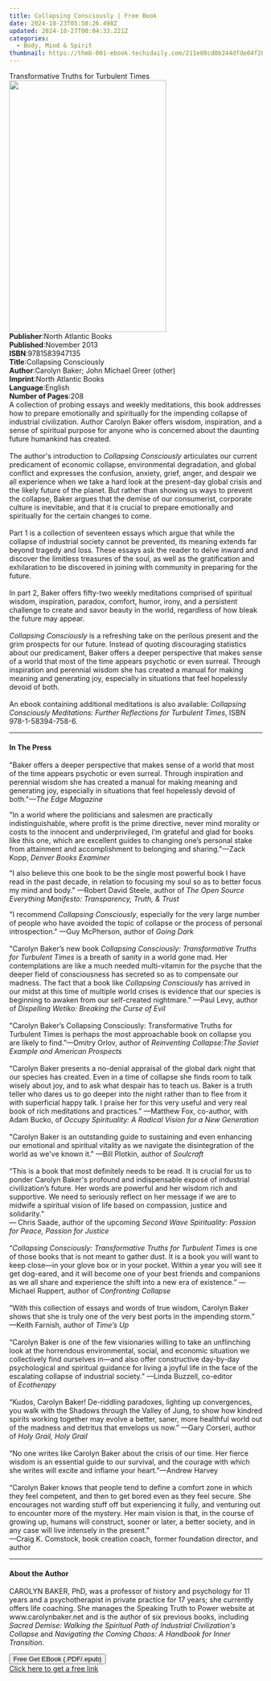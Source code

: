```yaml
---
title: Collapsing Consciously | Free Book
date: 2024-10-23T05:50:26.498Z
updated: 2024-10-27T00:04:33.221Z
categories:
  - Body, Mind & Spirit
thumbnail: https://thmb-001-ebook.techidaily.com/211e80cd0b244dfde04f28cf308cdf7dda4bc62434311cf7c6ab40c273b51b08.jpg
---
```

<main id="book-container">
  <div class="flex flex-col">
    <div class="book-brief flex-1 py-6 px-4 sm:p-6 md:py-10 md:px-8">
      <!-- brief-->
      <div class="book-brief-main">
        Transformative Truths for Turbulent Times
      </div>
    </div>
    <div
      class="book-meta-info flex-1 grid gap-4 col-start-1 col-end-3 row-start-1 sm:mb-6 sm:grid-cols-4 lg:gap-6 lg:col-start-2 lg:row-end-6 lg:row-span-6 lg:mb-0"
    >
      <div
        class="book-meta-info-left place-content-center mt-4 p-4 text-sm leading-6 col-start-2 col-span-2 dark:text-slate-400"
      >
        <img
          class="w-full h-500 object-cover rounded-lg sm:h-255 sm:col-span-2 lg:col-span-full"
          src="https://img-001-ebook.techidaily.com/c50b270cafd0f186e88e3b10f06a579680be8e6f3f7270d945fa2c6ef3fc910e.jpg"
          alt=""
          width="312"
          height="500"
        />
      </div>
      <div
        class="book-meta-info-right mt-2 col-start-1 row-start-2 col-span-3 self-center"
      >
        <!-- meta data  -->
        <div class="flex flex-col px-4 md:px-8">
          <div class="flex-1">
            <strong>Publisher</strong>:<span class="px-2"
              >North Atlantic Books</span
            >
          </div>
          <div class="flex-1">
            <strong>Published</strong>:<span class="px-2">November 2013</span>
          </div>
          <div class="flex-1">
            <strong>ISBN</strong>:<span class="px-2">9781583947135</span>
          </div>
          <div class="flex-1">
            <strong>Title</strong>:<span class="px-2"
              >Collapsing Consciously</span
            >
          </div>
          <div class="flex-1">
            <strong>Author</strong>:<span class="px-2"
              >Carolyn Baker; John Michael Greer (other)</span
            >
          </div>
          <div class="flex-1">
            <strong>Imprint</strong>:<span class="px-2"
              >North Atlantic Books</span
            >
          </div>
          <div class="flex-1">
            <strong>Language</strong>:<span class="px-2">English</span>
          </div>
          <div class="flex-1">
            <strong>Number of Pages</strong>:<span class="px-2">208</span>
          </div>
        </div>
      </div>
    </div>
    <div class="book-description flex-1 py-6 px-4 sm:p-6 md:py-10 md:px-8">
      <div class="book-description-main">
        <div accordion-content="" id="description">
          A collection of probing essays and weekly meditations, this book
          addresses how to prepare emotionally and spiritually for the impending
          collapse of industrial civilization. Author Carolyn Baker offers
          wisdom, inspiration, and a sense of spiritual purpose for anyone who
          is concerned about the daunting future humankind has created.<br /><br />The
          author's introduction to&nbsp;<i>Collapsing Consciously</i
          >&nbsp;articulates our current predicament of economic collapse,
          environmental degradation, and global conflict and expresses the
          confusion, anxiety, grief, anger, and despair we all experience when
          we take a hard look at the present-day global crisis and the likely
          future of the planet. But rather than showing us ways to prevent the
          collapse, Baker argues that the demise of our consumerist, corporate
          culture is inevitable, and that it is crucial to prepare emotionally
          and spiritually for the certain changes to come.<br /><br />Part 1 is
          a collection of seventeen essays which argue that while the collapse
          of industrial society cannot be prevented, its meaning extends far
          beyond tragedy and loss. These essays ask the reader to delve inward
          and discover the limitless treasures of the soul, as well as the
          gratification and exhilaration to be discovered in joining with
          community in preparing for the future.<br /><br />In part 2, Baker
          offers fifty-two weekly meditations comprised of spiritual wisdom,
          inspiration, paradox, comfort, humor, irony, and a persistent
          challenge to create and savor beauty in the world, regardless of how
          bleak the future may appear.<br /><br /><i>Collapsing Consciously</i
          >&nbsp;is a refreshing take on the perilous present and the grim
          prospects for our future. Instead of quoting discouraging statistics
          about our predicament, Baker offers a deeper perspective that makes
          sense of a world that most of the time appears psychotic or even
          surreal. Through inspiration and perennial wisdom she has created a
          manual for making meaning and generating joy, especially in situations
          that feel hopelessly devoid of both.<br /><br />An ebook containing
          additional meditations is also available:&nbsp;<i
            >Collapsing Consciously Meditations: Further Reflections for
            Turbulent Times</i
          >, ISBN 978-1-58394-758-6.
        </div>
        <div class="accordion-fader"></div>
      </div>
    </div>
    <div class="book-excerpts flex-1 py-6 px-4 sm:p-6 md:py-10 md:px-8">
      <!-- excerpts-->
      <div class="book-excerpts-main">
        <hr />
        <h4 class="placeholder placeholder-heading">
          <span>In The Press</span>
        </h4>
        <p></p>
        <p>
          "Baker offers a deeper perspective that makes sense of a world that
          most of the time appears psychotic or even surreal. Through
          inspiration and perennial wisdom she has created a manual for making
          meaning and generating joy, especially in situations that feel
          hopelessly devoid of both."<i>—The Edge Magazine </i>
        </p>
        <p>
          "In a world where the politicians and salesmen are practically
          indistinguishable, where profit is the prime directive, never mind
          morality or costs to the innocent and underprivileged, I’m grateful
          and glad for books like this one, which are excellent guides to
          changing one’s personal stake from attainment and accomplishment to
          belonging and sharing."—Zack Kopp,<i> Denver Books Examiner</i>
        </p>
        <p>
          "I also believe this one book to be the single most powerful book I
          have read in the past decade, in relation to focusing my soul so as to
          better focus my mind and body." —Robert David Steele, author of<i>
            The Open Source Everything Manifesto: Transparency, Truth, &amp;
            Trust <br
          /></i>
        </p>
        <p>
          "I recommend <i>Collapsing Consciously</i>, especially for the very
          large number of people who have avoided the topic of collapse or the
          process of personal introspection." —Guy McPherson, author of
          <i>Going Dark<br /></i><br />"Carolyn Baker’s new book&nbsp;<i
            >Collapsing Consciously: Transformative Truths for Turbulent
            Times</i
          >&nbsp;is a breath of sanity in a world gone mad. Her contemplations
          are like a much needed multi-vitamin for the psyche that the deeper
          field of consciousness has secreted so as to compensate our madness.
          The fact that a book like&nbsp;<i>Collapsing Consciously</i>&nbsp;has
          arrived in our midst at this time of multiple world crises is evidence
          that our species is beginning to awaken from our self-created
          nightmare." —Paul Levy, author of&nbsp;<i
            >Dispelling Wetiko: Breaking the Curse of Evil</i
          >&nbsp;<br /><br />"Carolyn Baker’s Collapsing Consciously:
          Transformative Truths for Turbulent Times is perhaps the most
          approachable book on&nbsp;collapse&nbsp;you are likely to
          find.”—Dmitry Orlov, author of
          <i>Reinventing Collapse:The Soviet Example and American Prospects</i
          ><br /><br />“Carolyn Baker presents a no-denial appraisal of the
          global dark night that our species has created.&nbsp;Even in a time of
          collapse she finds room to talk wisely about joy, and to ask what
          despair has to teach us.&nbsp;Baker is a truth teller who dares us to
          go deeper into the night rather than to flee from it with superficial
          happy talk.&nbsp;I praise her for this very useful and very real book
          of rich meditations and practices.” —Matthew Fox, co-author, with Adam
          Bucko, of
          <i>Occupy Spirituality: A Radical Vision for a New Generation</i
          ><br /><br />"Carolyn Baker is an outstanding guide to sustaining and
          even enhancing our emotional and spiritual vitality as we navigate the
          disintegration of the world as we've known it." —Bill Plotkin, author
          of <i>Soulcraft</i><br /><br />“This is a book that most definitely
          needs to be read. It is crucial for us to ponder Carolyn Baker's
          profound and indispensable exposé of industrial civilization’s future.
          Her words are powerful and her wisdom rich and supportive. We need to
          seriously reflect on her message if we are to midwife a spiritual
          vision of life based on compassion, justice and solidarity.”<br />
          —<b> </b>Chris Saade, author of the upcoming
          <i>Second Wave Spirituality: Passion for Peace, Passion for Justice</i
          ><br /><br />“<i
            >Collapsing Consciously: Transformative Truths for Turbulent Times </i
          >is one of those books that is not meant to gather dust. It is a book
          you will want to keep close—in your glove box or in your pocket.
          Within a year you will see it get dog-eared, and it will become one of
          your best friends and companions as we all share and experience the
          shift into a new era of existence.” —Michael Ruppert, author
          of&nbsp;<i>Confronting Collapse</i><br /><br />“With this collection
          of essays and words of true wisdom, Carolyn Baker shows that she is
          truly one of the very best ports in the impending storm.” —Keith
          Farnish, author of <i>Time’s Up</i><br /><br />“Carolyn Baker is one
          of the few visionaries willing to take an unflinching look at the
          horrendous environmental, social, and economic situation we
          collectively find ourselves in—and also offer constructive day-by-day
          psychological and spiritual guidance for living a joyful life in the
          face of the escalating collapse of industrial society.” —Linda
          Buzzell, co-editor of&nbsp;<i>Ecotherapy<br /><br /></i>“Kudos,
          Carolyn Baker! De-riddling paradoxes, lighting up convergences, you
          walk with the Shadows through the Valley of Jung, to show how kindred
          spirits working together may evolve a better, saner, more healthful
          world out of the madness and detritus that envelops us now.” —Gary
          Corseri, author of&nbsp;<i>Holy Grail, Holy Grail</i><br /><br />“No
          one writes like Carolyn Baker about the crisis of our time. Her fierce
          wisdom is an essential guide to our survival, and the courage with
          which she writes will excite and inflame your heart.”—Andrew Harvey<br /><br />“Carolyn
          Baker knows that people tend to define a comfort zone in which they
          feel competent, and then to get bored even as they feel secure. She
          encourages not warding stuff off but experiencing it fully, and
          venturing out to encounter more of the mystery. Her main vision is
          that, in the course of growing up, humans will construct, sooner or
          later, a better society, and in any case will live intensely in the
          present.”<br />—Craig K. Comstock, book creation coach, former
          foundation director, and author
        </p>
        <p></p>
      </div>
    </div>
    <div class="book-about-author flex-1 py-6 px-4 sm:p-6 md:py-10 md:px-8">
      <!-- about author-->
      <div class="book-main-author-main">
        <hr />
        <h4 class="placeholder placeholder-heading">
          <span>About the Author</span>
        </h4>
        <p>
          CAROLYN BAKER, PhD, was a professor of history and psychology for 11
          years and a psychotherapist in private practice for 17 years; she
          currently offers life coaching. She manages the Speaking Truth to
          Power website at www.carolynbaker.net and is the author of six
          previous books, including
          <i
            >Sacred Demise: Walking the Spiritual Path of Industrial
            Civilization's Collapse</i
          >
          and
          <i>Navigating the Coming Chaos: A Handbook for Inner Transition.</i>
        </p>
      </div>
    </div>
    <div class="book-free-get flex-1 py-6 px-4 sm:p-6 md:py-10 md:px-8">
      <button
        id="btn-free-get"
        class="bg-blue-500 hover:bg-blue-700 text-white font-bold py-2 px-4 rounded"
      >
        Free Get EBook (.PDF/.epub)
      </button>
      <div id="countdown-display" class="px-2 text-lg mt-2"></div>
      <a
        id="free-link"
        class="hidden bg-blue-500 hover:bg-blue-700 text-white font-bold py-2 px-4 rounded"
        href="https://www.ebooks.com/en-us/book/1204895/collapsing-consciously/carolyn-baker/"
        target="_blank"
        >Click here to get a free link</a
      >
    </div>
    <script>
      let countdownTime = 0;
      let countdownInterval = null;
      document
        .getElementById('btn-free-get')
        .addEventListener('click', startCountdown);
      function startCountdown() {
        countdownTime = new Date().getTime() + 60000 * 3;
        countdownInterval = setInterval(updateCountdown, 1000);
        document.getElementById('btn-free-get').disabled = true;
        document
          .getElementById('btn-free-get')
          .classList.add('bg-gray-500', 'cursor-not-allowed');
      }
      function updateCountdown() {
        let currentTime = new Date().getTime();
        let timeLeft = countdownTime - currentTime;
        let secondsLeft = Math.floor(timeLeft / 1000);
        document.getElementById('countdown-display').innerHTML =
          `Remaining time: ${secondsLeft} seconds.`;
        if (secondsLeft <= 0) {
          clearInterval(countdownInterval);
          document.getElementById('btn-free-get').classList.add('hidden');
          document.getElementById('free-link').classList.remove('hidden');
          document.getElementById('countdown-display').innerHTML = '';
        }
      }
    </script>
  </div>
</main>

<ins class="adsbygoogle"
      style="display:block"
      data-ad-client="ca-pub-7571918770474297"
      data-ad-slot="8358498916"
      data-ad-format="auto"
      data-full-width-responsive="true"></ins>
    